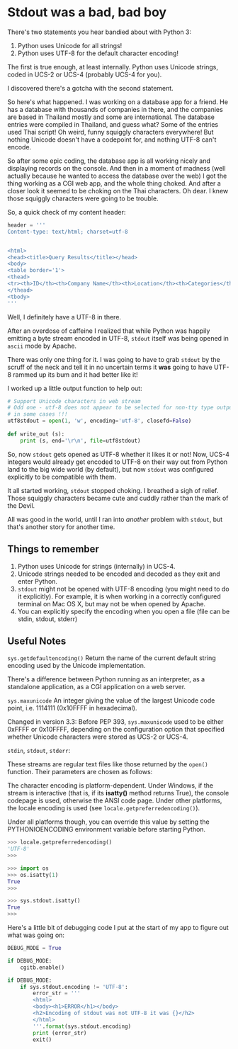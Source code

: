 # Stdout was a bad, bad boy

There's two statements you hear bandied about with Python 3:

1. Python uses Unicode for all strings!
2. Python uses UTF-8 for the default character encoding!

The first is true enough, at least internally. Python uses Unicode
strings, coded in UCS-2 or UCS-4 (probably UCS-4 for you).

I discovered there's a gotcha with the second statement. 

So here's what happened. I was working on a database app for a
friend. He has a database with thousands of companies in there, and
the companies are based in Thailand mostly and some are
international. The database entries were compiled in Thailand, and
guess what? Some of the entries used Thai script! Oh weird, funny
squiggly characters everywhere! But nothing Unicode doesn't have a
codepoint for, and nothing UTF-8 can't encode.

So after some epic coding, the database app is all working nicely and
displaying records on the console. And then in a moment of madness
(well actually because he wanted to access the database over the web)
I got the thing working as a CGI web app, and the whole thing choked. And
after a closer look it seemed to be choking on the Thai characters. Oh
dear. I knew those squiggly characters were going to be trouble.

So, a quick check of my content header:

``` python
header = '''
Content-type: text/html; charset=utf-8


<html>
<head><title>Query Results</title></head>
<body>
<table border='1'>
<thead>
<tr><th>ID</th><th>Company Name</th><th>Location</th><th>Categories</th><th>Services</th></tr>
</thead>
<tbody>
'''
```

Well, I definitely have a UTF-8 in there.

After an overdose of caffeine I realized that while Python was happily
emitting a byte stream encoded in UTF-8, `stdout` itself was being
opened in `ascii` mode by Apache.

There was only one thing for it. I was going to have to grab `stdout`
by the scruff of the neck and tell it in no uncertain terms it **was**
going to have UTF-8 rammed up its bum and it had better like it!

I worked up a little output function to help out:

``` python
# Support Unicode characters in web stream
# Odd one - utf-8 does not appear to be selected for non-tty type output
# in some cases !!!
utf8stdout = open(1, 'w', encoding='utf-8', closefd=False)
    
def write_out (s):
    print (s, end='\r\n', file=utf8stdout)
```

So, now `stdout` gets opened as UTF-8 whether it likes it or not! Now,
UCS-4 integers would already get encoded to UTF-8 on their way out
from Python land to the big wide world (by default), but now `stdout`
was configured explicitly to be compatible with them.

It all started working, `stdout` stopped choking. I breathed a sigh of
relief. Those squiggly characters became cute and cuddly rather than
the mark of the Devil.

All was good in the world, until I ran into _another_ problem with
`stdout`, but that's another story for another time.

## Things to remember

1. Python uses Unicode for strings (internally) in UCS-4.
2. Unicode strings needed to be encoded and decoded as they exit and enter Python.
3. `stdout` might not be opened with UTF-8 encoding (you might need to
   do it explicitly). For example, it is when working in a correctly
   configured terminal on Mac OS X, but may not be when opened by
   Apache.
4. You can explicitly specify the encoding when you open a file (file
   can be stdin, stdout, stderr)

## Useful Notes

`sys.getdefaultencoding()`
Return the name of the current default string encoding used by the
Unicode implementation.

There's a difference between Python running as an interpreter, as a
standalone application, as a CGI application on a web server.

`sys.maxunicode`
An integer giving the value of the largest Unicode code point,
i.e. 1114111 (0x10FFFF in hexadecimal).

Changed in version 3.3: Before PEP 393, `sys.maxunicode` used to be
either 0xFFFF or 0x10FFFF, depending on the configuration option that
specified whether Unicode characters were stored as UCS-2 or UCS-4.


`stdin`, `stdout`, `stderr`:

These streams are regular text files like those returned by the
`open()` function. Their parameters are chosen as follows:

The character encoding is platform-dependent. Under Windows, if the
stream is interactive (that is, if its **isatty()** method returns
True), the console codepage is used, otherwise the ANSI code
page. Under other platforms, the locale encoding is used (see
`locale.getpreferredencoding()`).

Under all platforms though, you can override this value by setting the
PYTHONIOENCODING environment variable before starting Python.

``` python
>>> locale.getpreferredencoding()
'UTF-8'
>>> 

>>> import os
>>> os.isatty(1)
True
>>> 

>>> sys.stdout.isatty()
True
>>>
```

Here's a little bit of debugging code I put at the start of my app to
figure out what was going on:

``` python
DEBUG_MODE = True

if DEBUG_MODE:
    cgitb.enable()

if DEBUG_MODE:
    if sys.stdout.encoding != 'UTF-8':
        error_str = '''
        <html>
        <body><h1>ERROR</h1></body>
        <h2>Encoding of stdout was not UTF-8 it was {}</h2>
        </html>
        '''.format(sys.stdout.encoding)
        print (error_str)
        exit()
```

